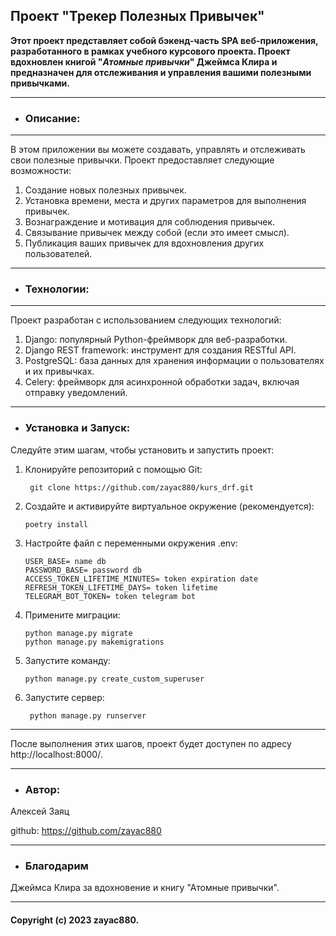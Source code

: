 ## Проект "Трекер Полезных Привычек"


**Этот проект представляет собой бэкенд-часть SPA веб-приложения, разработанного в рамках учебного курсового проекта. Проект вдохновлен книгой "_Атомные привычки_" Джеймса Клира и предназначен для отслеживания и управления вашими полезными привычками.**

***
* ### **Описание:**
***

В этом приложении вы можете создавать, управлять и отслеживать свои полезные привычки. Проект предоставляет следующие возможности:
 
1. Создание новых полезных привычек.
2. Установка времени, места и других параметров для выполнения привычек.
3. Вознаграждение и мотивация для соблюдения привычек.
4. Связывание привычек между собой (если это имеет смысл).
5. Публикация ваших привычек для вдохновления других пользователей.

***
* ### **Технологии:**
***

Проект разработан с использованием следующих технологий:

1. Django: популярный Python-фреймворк для веб-разработки.
2. Django REST framework: инструмент для создания RESTful API.
3. PostgreSQL: база данных для хранения информации о пользователях и их привычках.
4. Celery: фреймворк для асинхронной обработки задач, включая отправку уведомлений.

***
* ### **Установка и Запуск:**
Следуйте этим шагам, чтобы установить и запустить проект:
1. Клонируйте репозиторий с помощью Git:
 
        git clone https://github.com/zayac880/kurs_drf.git

2. Создайте и активируйте виртуальное окружение (рекомендуется):

       poetry install

3. Настройте файл с переменными окружения .env:

       USER_BASE= name db
       PASSWORD_BASE= password db
       ACCESS_TOKEN_LIFETIME_MINUTES= token expiration date
       REFRESH_TOKEN_LIFETIME_DAYS= token lifetime
       TELEGRAM_BOT_TOKEN= token telegram bot

4. Примените миграции:
 
       python manage.py migrate
       python manage.py makemigrations
 
5. Запустите команду:
      
       python manage.py create_custom_superuser    

6. Запустите сервер:

        python manage.py runserver
***
После выполнения этих шагов, проект будет доступен по адресу http://localhost:8000/.
***

* ### **Автор:**
Алексей Заяц 

github: https://github.com/zayac880
***

* ### **Благодарим**

Джеймса Клира за вдохновение и книгу "Атомные привычки".

***
#### Copyright (c) 2023 zayac880.
